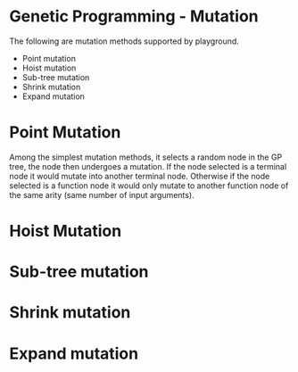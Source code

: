 # Genetic Programming - Mutation
The following are mutation methods supported by playground.

- Point mutation
- Hoist mutation
- Sub-tree mutation
- Shrink mutation
- Expand mutation


# Point Mutation
Among the simplest mutation methods, it selects a random node in the GP tree,
the node then undergoes a mutation. If the node selected is a terminal node it
would mutate into another terminal node. Otherwise if the node selected is a
function node it would only mutate to another function node of the same arity
(same number of input arguments).


# Hoist Mutation

# Sub-tree mutation

# Shrink mutation

# Expand mutation
